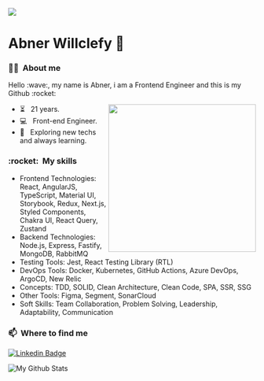 ![](https://komarev.com/ghpvc/?username=AbnerWillclefy&color=006bed)

# Abner Willclefy :wave: &nbsp;

<h3> 🦸‍♂️ &nbsp;About me </h3>

<p>Hello :wave:, my name is Abner, i am a Frontend Engineer and this is my Github :rocket: </p>
<img align="right" width="300" src="https://i2.wp.com/allhtaccess.info/wp-content/uploads/2018/03/programming.gif?fit=1281%2C716&ssl=1" />

- ⏳ &nbsp; 21 years.
- 💻 &nbsp; Front-end Engineer.
- :thinking: &nbsp; Exploring new techs and always learning.

<h3> :rocket: &nbsp;My skills </h3>

- Frontend Technologies: React, AngularJS, TypeScript, Material UI, Storybook, Redux, Next.js, Styled Components, Chakra UI, React Query, Zustand
- Backend Technologies: Node.js, Express, Fastify, MongoDB, RabbitMQ
- Testing Tools: Jest, React Testing Library (RTL)
- DevOps Tools: Docker, Kubernetes, GitHub Actions, Azure DevOps, ArgoCD, New Relic
- Concepts: TDD, SOLID, Clean Architecture, Clean Code, SPA, SSR, SSG
- Other Tools: Figma, Segment, SonarCloud
- Soft Skills: Team Collaboration, Problem Solving, Leadership, Adaptability, Communication

### 📫&nbsp; Where to find me

[![Linkedin Badge](https://img.shields.io/badge/-AbnerWillclefy-blue?style=for-the-badge&logo=Linkedin&logoColor=white&link=https://www.linkedin.com/in/abner-willclefy/)](https://www.linkedin.com/in/abner-willclefy/)

<img align="center" src="https://github-readme-stats.vercel.app/api/top-langs/?username=abnerwillclefy&layout=compact&theme=radical" alt="My Github Stats">
